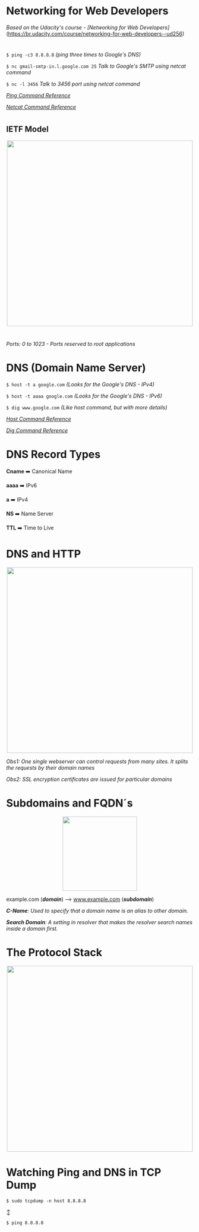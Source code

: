 # Networking for Web Developers

*Based on the Udacity's course - [Networking for Web Developers]* (https://br.udacity.com/course/networking-for-web-developers--ud256)

#

```$ ping -c3 8.8.8.8``` *(ping three times to Google's DNS)*

```$ nc gmail-smtp-in.l.google.com 25``` *Talk to Google's SMTP using netcat command*

```$ nc -l 3456``` *Talk to 3456 port using netcat command*

[*Ping Command Reference*](http://man7.org/linux/man-pages/man8/ping.8.html)

[*Netcat Command Reference*](http://man7.org/linux/man-pages/man1/ncat.1.html)

#

## IETF Model

<p align="center"><img src="images/ietfmodel.png" width="500px"></p>

#

*Ports: 0 to 1023 - Ports reserved to root applications*

#

# DNS (Domain Name Server)

```$ host -t a google.com``` *(Looks for the Google's DNS - IPv4)*

```$ host -t aaaa google.com``` *(Looks for the Google's DNS - IPv6)*

```$ dig www.google.com``` *(Like host command, but with more details)*

[*Host Command Reference*](https://www.computerhope.com/unix/host.htm)

[*Dig Command Reference*](http://www.tutorialspoint.com/unix_commands/dig.htm)

#

# DNS Record Types

**Cname** :arrow_right: Canonical Name

**aaaa** :arrow_right: IPv6

**a** :arrow_right: IPv4

**NS** :arrow_right: Name Server

**TTL** :arrow_right: Time to Live

#

# DNS and HTTP

<p align="center"><img src="images/dnsandhttp.png" width="500px"></p>

_Obs1: One single webserver can control requests from many sites. It splits the requests by their domain names_

_Obs2: SSL encryption certificates are issued for particular domains_

#

# Subdomains and FQDN´s

<p align="center"><img src="images/subdomains.png" width="200px"></p>

example.com (_**domain**_) --> www.example.com (_**subdomain**_)

_**C-Name**: Used to specify that a domain name is an alias to other domain._

_**Search Domain**: A setting in resolver that makes the resolver search names inside a domain first._

#

# The Protocol Stack

<p align="center"><img src="images/protocolstack.png" width="500px"></p>

#

# Watching Ping and DNS in TCP Dump

`$ sudo tcpdump -n host 8.8.8.8`

:arrow_up_down:

`$ ping 8.8.8.8`

